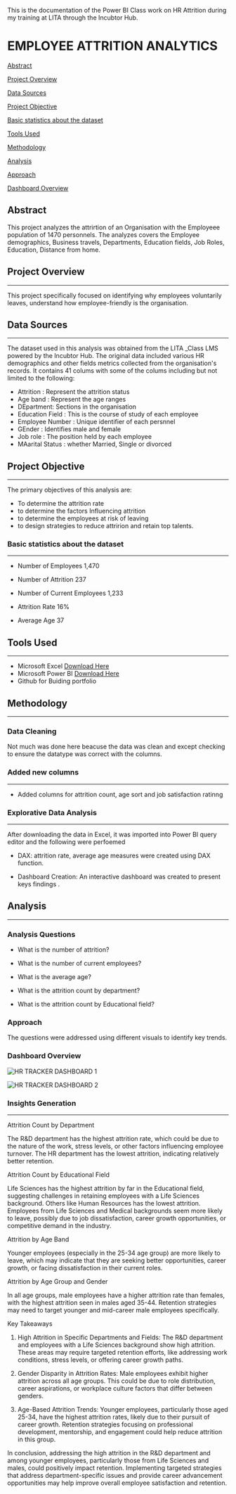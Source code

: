 This is the documentation of the Power BI Class work on HR Attrition during my training
at LITA through the Incubtor Hub.

# EMPLOYEE ATTRITION ANALYTICS 

[Abstract](#abstract)

[Project Overview](#project-overview)

[Data Sources](#data-sources)

[Project Objective](#project-objective)

[Basic statistics about the dataset](#basic-statistics-about-the-dataset)

[Tools Used](#tools-used)

[Methodology](#methodology)

[Analysis](#analysis)

[Approach](#approach)

[Dashboard Overview](#dashboard-overview)


## Abstract
This project analyzes the attrirtion of an Organisation with the Employeee
population of 1470 personnels. The analyzes covers the Employee demographics, Business travels, 
Departments, Education fields, Job Roles, Education, Distance from home.   


## Project Overview
---

This project specifically focused on identifying why employees voluntarily leaves, 
understand how employee-friendly is the organisation.


## Data Sources
---
The dataset used in this analysis was obtained from the LITA _Class LMS powered by the Incubtor Hub.
The original data included various HR demographics and other fields metrics collected from the 
organisation's records. It contains 41 colums with some of the colums including but not limited to the following:

   - Attrition : Represent the attrition status
   - Age band : Represent the age ranges
   - DEpartment: Sections in the organisation
   - Education Field : This is the course of study of each employee
   - Employee Number : Unique identifier of each persnnel
   - GEnder : Identifies male and female 
   - Job role : The position held by each employee
   - MAarital Status : whether Married, Single or divorced



## Project Objective
---

The primary objectives of this analysis are:

 - To determine the attrition rate
 - to determine the factors Influencing attrition
 - to determine the employees at risk of leaving
 - to design strategies to reduce attririon and
   retain top talents.




### Basic statistics about the dataset
---

   - Number of Employees 1,470

   - Number of Attrition 237

   - Number of Current Employees 1,233

   - Attrition Rate 16%

   - Average Age 37


## Tools Used
---

 - Microsoft Excel [Download Here](https://www.microsoft.com)
 - Microsoft Power BI  [Download Here](https://www.microsoft.com)
 - Github for Buiding portfolio

  ## Methodology
  ---

### Data Cleaning
 Not much was done here beacuse the data was clean and except checking to ensure 
 the datatype was correct with the columns.

 ### Added new columns
 ---
 
  - Added  columns for attrition count, age sort and job satisfaction ratinng


### Explorative Data Analysis
---

   After downloading the data in Excel, it was imported into Power BI query editor 
   and the following were perfoemed

   - DAX:  attrition rate, average age measures were created using DAX function.

   - Dashboard Creation:  An interactive dashboard was created to present keys findings .


## Analysis
---

### Analysis Questions

  - What is the number of attrition?

  - What is the number of current employees?

  - What is the average age?

  - What is the attrition count by department?

  - What is the attrition count by Educational field?


### Approach

   The questions were addressed using different visuals to identify key trends.  


### Dashboard Overview






![HR TRACKER DASHBOARD 1](https://github.com/user-attachments/assets/1605806d-d167-4370-b63b-6404df262047)









![HR TRACKER DASHBOARD 2 ](https://github.com/user-attachments/assets/85172b65-9efc-4df2-b614-2f63b050794b)


### Insights Generation
---

 
 Attrition Count by Department

 The R&D department has the highest attrition rate, which could be due to the nature of the work, stress levels, 
 or other factors influencing employee turnover. The HR department has the lowest attrition, indicating relatively
 better retention.

 Attrition Count by Educational Field

 Life Sciences has the highest attrition by far in the Educational field, suggesting challenges in retaining employees
 with a Life Sciences background. Others like Human Resources has the lowest attrition.
 Employees from Life Sciences and Medical backgrounds seem more likely to leave, possibly due to job dissatisfaction, 
 career growth opportunities, or competitive demand in the industry.

 Attrition by Age Band

 Younger employees (especially in the 25-34 age group) are more likely to leave, which may indicate that they are 
 seeking better opportunities, career growth, or facing dissatisfaction in their current roles.

 
Attrition by Age Group and Gender

 In all age groups, male employees have a higher attrition rate than females, with the highest attrition seen in males aged 35-44.
 Retention strategies may need to target younger and mid-career male employees specifically.

Key Takeaways

1. High Attrition in Specific Departments and Fields: The R&D department and employees with a Life Sciences background show
   high attrition. These areas may require targeted retention efforts, like addressing work conditions, stress levels, or
   offering career growth paths.

2. Gender Disparity in Attrition Rates: Male employees exhibit higher attrition across all age groups. This could be due to
   role distribution, career aspirations, or workplace culture factors that differ between genders.


3. Age-Based Attrition Trends: Younger employees, particularly those aged 25-34, have the highest attrition rates,
   likely due to their pursuit of career growth. Retention strategies focusing on professional development, mentorship,
   and engagement could help reduce attrition in this group.


In conclusion, addressing the high attrition in the R&D department and among younger employees, particularly those from Life Sciences and males, 
could positively impact retention. Implementing targeted strategies that address department-specific issues and provide career advancement
opportunities may help improve overall employee satisfaction and retention.
















